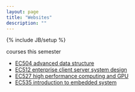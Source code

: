 ```yaml
---
layout: page
title: "Websites"
description: ""
---
```

{% include JB/setup %}

courses this semester  

* [EC504 advanced data structure](http://algorithmics.bu.edu/twiki/bin/view/EC504/WebHome)
* [EC512 enterprise client server system design](http://tomcat.bu.edu/ec512/default.aspx)
* [EC527 high performance computing and GPU](https://learn.bu.edu/)
* [EC535 introduction to embedded system]()
